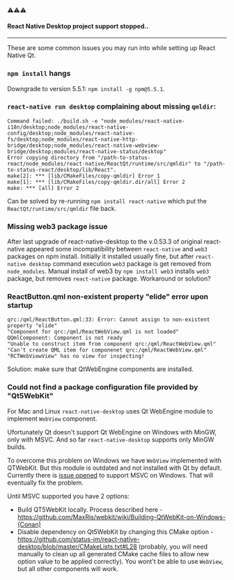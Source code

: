 :warning::warning::warning:
#### React Native Desktop project support stopped..

---
These are some common issues you may run into while setting up React Native Qt.

### `npm install` hangs
Downgrade to version 5.5.1: `npm install -g npm@5.5.1`.

### `react-native run desktop` complaining about missing `qmldir`:

```
Command failed: ./build.sh -e "node_modules/react-native-i18n/desktop;node_modules/react-native-config/desktop;node_modules/react-native-fs/desktop;node_modules/react-native-http-bridge/desktop;node_modules/react-native-webview-bridge/desktop;modules/react-native-status/desktop"
Error copying directory from "/path-to-status-react/node_modules/react-native/ReactQt/runtime/src/qmldir" to "/path-to-status-react/desktop/lib/React".
make[2]: *** [lib/CMakeFiles/copy-qmldir] Error 1
make[1]: *** [lib/CMakeFiles/copy-qmldir.dir/all] Error 2
make: *** [all] Error 2
```

Can be solved by re-running `npm install react-native` which put the `ReactQt/runtime/src/qmldir` file back.

### Missing web3 package issue

After last upgrade of react-native-desktop to the v.0.53.3 of original react-native appeared some incompatibility between `react-native` and `web3` packages on npm install. Initially it installed usually fine, but after `react-native desktop` command execution `web3` package is get removed from `node_modules`. Manual install of web3 by `npm install web3` installs `web3` package, but removes `react-native` package. Workaround or solution?

### ReactButton.qml non-existent property "elide" error upon startup

```
qrc:/qml/ReactButton.qml:33: Error: Cannot assign to non-existent property "elide"
"Component for qrc:/qml/ReactWebView.qml is not loaded"
QQmlComponent: Component is not ready
"Unable to construct item from component qrc:/qml/ReactWebView.qml"
"Can't create QML item for componenet qrc:/qml/ReactWebView.qml"
"RCTWebViewView" has no view for inspecting!
```

Solution: make sure that QtWebEngine components are installed.

### Could not find a package configuration file provided by "Qt5WebKit"
For Mac and Linux `react-native-desktop` uses Qt WebEngine module to implement `WebView` component.

Ufortunately Qt doesn't support Qt WebEngine on Windows with MinGW, only with MSVC. And so far `react-native-desktop` supports only MinGW builds.

To overcome this problem on Windows we have `WebView` implemented with QTWebKit. But this module is outdated and not installed with Qt by default.
Currently there is [issue opened](https://github.com/status-im/react-native-desktop/issues/222) to support MSVC on Windows. That will eventually fix the problem.

Until MSVC supported you have 2 options:
- Build QT5WebKit locally. Process described here - https://github.com/MaxRis/webkit/wiki/Building-QtWebKit-on-Windows-(Conan)
- Disable dependency on Qt5WebKit by changing this CMake option - https://github.com/status-im/react-native-desktop/blob/master/CMakeLists.txt#L28 (probably, you will need manually to clean up all generated CMake cache files to allow new option value to be applied correctly). You wont't be able to use `WebView`, but all other components will work.
